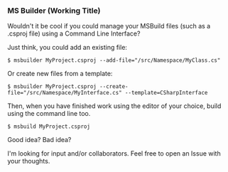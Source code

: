 ### MS Builder (Working Title) ###

Wouldn't it be cool if you could manage your MSBuild files (such as a .csproj file) using a Command Line Interface?

Just think, you could add an existing file:

`$ msbuilder MyProject.csproj --add-file="/src/Namespace/MyClass.cs"`

Or create new files from a template:

`$ msbuilder MyProject.csproj --create-file="/src/Namespace/MyInterface.cs" --template=CSharpInterface`

Then, when you have finished work using the editor of your choice, build using the command line too.

`$ msbuild MyProject.csproj`

Good idea? Bad idea? 

I'm looking for input and/or collaborators. Feel free to open an Issue with your thoughts.
